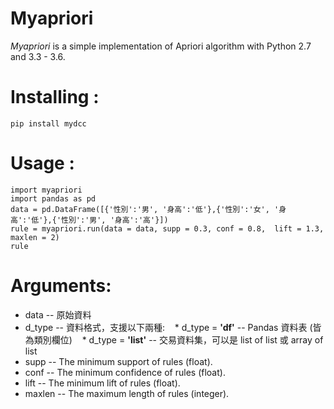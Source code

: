 # Myapriori

*Myapriori* is a simple implementation of
Apriori algorithm with Python 2.7 and 3.3 - 3.6.

# Installing :
```
pip install mydcc
```

# Usage :
```
import myapriori
import pandas as pd
data = pd.DataFrame([{'性別':'男', '身高':'低'},{'性別':'女', '身高':'低'},{'性別':'男', '身高':'高'}])
rule = myapriori.run(data = data, supp = 0.3, conf = 0.8,  lift = 1.3, maxlen = 2)
rule
```

# Arguments:

* data -- 原始資料
* d_type -- 資料格式，支援以下兩種:
    * d_type = **'df'** -- Pandas 資料表 (皆為類別欄位)
    * d_type = **'list'** -- 交易資料集，可以是 list of list 或 array of list 
* supp -- The minimum support of rules (float).
* conf -- The minimum confidence of rules (float).
* lift -- The minimum lift of rules (float).
* maxlen -- The maximum length of rules (integer).
